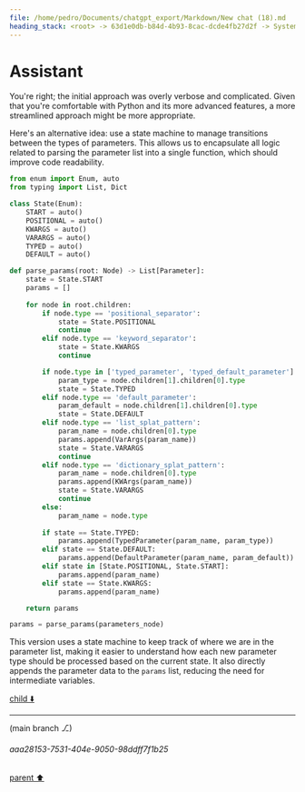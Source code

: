 ```yaml
---
file: /home/pedro/Documents/chatgpt_export/Markdown/New chat (18).md
heading_stack: <root> -> 63d1e0db-b84d-4b93-8cac-dcde4fb27d2f -> System -> e1231b1e-c6dd-4e6f-8b11-b07e97b45e65 -> System -> aaa242ce-7fcb-4865-bc06-4b38eb8a2fdd -> User -> 95861e20-24b9-49e9-be62-3c256f5e4720 -> Assistant -> aaa20b0d-2bf8-44e9-9467-b40ac5f514ca -> User -> fbe3cdf8-7d59-4d9c-bfdf-8e131d0c5d7c -> Assistant
---
```

# Assistant

You're right; the initial approach was overly verbose and complicated. Given that you're comfortable with Python and its more advanced features, a more streamlined approach might be more appropriate.

Here's an alternative idea: use a state machine to manage transitions between the types of parameters. This allows us to encapsulate all logic related to parsing the parameter list into a single function, which should improve code readability.

```python
from enum import Enum, auto
from typing import List, Dict

class State(Enum):
    START = auto()
    POSITIONAL = auto()
    KWARGS = auto()
    VARARGS = auto()
    TYPED = auto()
    DEFAULT = auto()

def parse_params(root: Node) -> List[Parameter]:
    state = State.START
    params = []
    
    for node in root.children:
        if node.type == 'positional_separator':
            state = State.POSITIONAL
            continue
        elif node.type == 'keyword_separator':
            state = State.KWARGS
            continue

        if node.type in ['typed_parameter', 'typed_default_parameter']:
            param_type = node.children[1].children[0].type
            state = State.TYPED
        elif node.type == 'default_parameter':
            param_default = node.children[1].children[0].type
            state = State.DEFAULT
        elif node.type == 'list_splat_pattern':
            param_name = node.children[0].type
            params.append(VarArgs(param_name))
            state = State.VARARGS
            continue
        elif node.type == 'dictionary_splat_pattern':
            param_name = node.children[0].type
            params.append(KWArgs(param_name))
            state = State.VARARGS
            continue
        else:
            param_name = node.type
        
        if state == State.TYPED:
            params.append(TypedParameter(param_name, param_type))
        elif state == State.DEFAULT:
            params.append(DefaultParameter(param_name, param_default))
        elif state in [State.POSITIONAL, State.START]:
            params.append(param_name)
        elif state == State.KWARGS:
            params.append(param_name)

    return params

params = parse_params(parameters_node)
```

This version uses a state machine to keep track of where we are in the parameter list, making it easier to understand how each new parameter type should be processed based on the current state. It also directly appends the parameter data to the `params` list, reducing the need for intermediate variables.

[child ⬇️](#aaa28153-7531-404e-9050-98ddff7f1b25)

---

(main branch ⎇)
###### aaa28153-7531-404e-9050-98ddff7f1b25
[parent ⬆️](#fbe3cdf8-7d59-4d9c-bfdf-8e131d0c5d7c)
